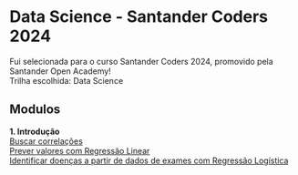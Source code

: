 # Data Science - Santander Coders 2024
Fui selecionada para o curso Santander Coders 2024, promovido pela Santander Open Academy! <br>
Trilha escolhida: Data Science

## Modulos
**1. Introdução** <br>
[Buscar correlações](/01-introducao/BuscandoCorrelacoes.ipynb) <br>
[Prever valores com Regressão Linear](/01-introducao/IntroducaoMachineLearning_1.ipynb) <br>
[Identificar doenças a partir de dados de exames com Regressão Logística](/01-introducao/IntroducaoMachineLearning_2.ipynb)
